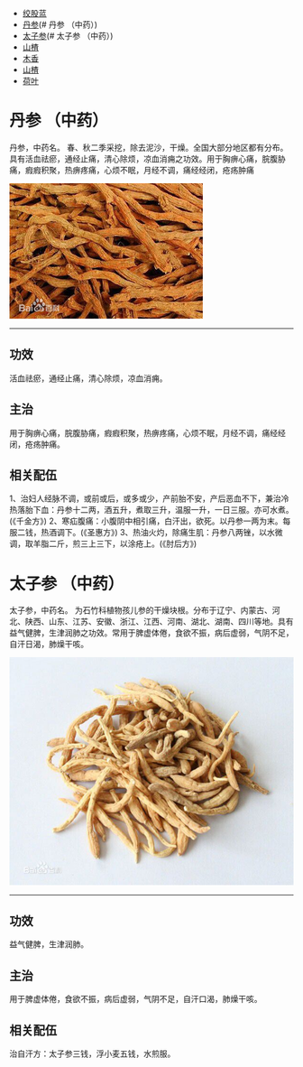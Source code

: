 - [绞股蓝](#installation)
- [丹参](# 丹参 （中药）)
- [太子参](# 太子参 （中药）)
- [山楂](#installation)
- [木香](#installation)
- [山楂](#installation)
- [荷叶](#installation)

# 丹参 （中药）

丹参，中药名。
春、秋二季采挖，除去泥沙，干燥。全国大部分地区都有分布。具有活血祛瘀，通经止痛，清心除烦，凉血消痈之功效。用于胸痹心痛，脘腹胁痛，瘕瘕积聚，热痹疼痛，心烦不眠，月经不调，痛经经闭，疮疡肿痛

![此处输入图片的描述][丹参]

------
## 功效
活血祛瘀，通经止痛，清心除烦，凉血消痈。

## 主治
用于胸痹心痛，脘腹胁痛，瘕瘕积聚，热痹疼痛，心烦不眠，月经不调，痛经经闭，疮疡肿痛。

## 相关配伍
1、治妇人经脉不调，或前或后，或多或少，产前胎不安，产后恶血不下，兼治冷热落胎下血：丹参十二两，酒五升，煮取三升，温服一升，一日三服。亦可水煮。(《千金方》)
2、寒疝腹痛：小腹阴中相引痛，白汗出，欲死。以丹参一两为末。每服二钱，热酒调下。(《圣惠方》)
3、热油火灼，除痛生肌：丹参八两锉，以水微调，取羊脂二斤，煎三上三下，以涂疮上。(《肘后方》)

# 太子参 （中药）

太子参，中药名。
为石竹科植物孩儿参的干燥块根。分布于辽宁、内蒙古、河北、陕西、山东、江苏、安徽、浙江、江西、河南、湖北、湖南、四川等地。具有益气健脾，生津润肺之功效。常用于脾虚体倦，食欲不振，病后虚弱，气阴不足，自汗日渴，肺燥干咳。

![此处输入图片的描述][太子参]

------
## 功效
益气健脾，生津润肺。

## 主治
用于脾虚体倦，食欲不振，病后虚弱，气阴不足，自汗口渴，肺燥干咳。

## 相关配伍
治自汗方：太子参三钱，浮小麦五钱，水煎服。


  [太子参]: ./太子参.jpg


  [丹参]: ./丹参.jpg
